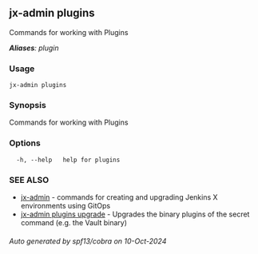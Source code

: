 ## jx-admin plugins

Commands for working with Plugins

***Aliases**: plugin*

### Usage

```
jx-admin plugins
```

### Synopsis

Commands for working with Plugins

### Options

```
  -h, --help   help for plugins
```

### SEE ALSO

* [jx-admin](jx-admin.md)	 - commands for creating and upgrading Jenkins X environments using GitOps
* [jx-admin plugins upgrade](jx-admin_plugins_upgrade.md)	 - Upgrades the binary plugins of the secret command (e.g. the Vault binary)

###### Auto generated by spf13/cobra on 10-Oct-2024
